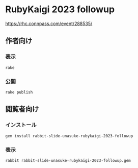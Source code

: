 # RubyKaigi 2023 followup

https://rhc.connpass.com/event/288535/

## 作者向け

### 表示

    rake

### 公開

    rake publish

## 閲覧者向け

### インストール

    gem install rabbit-slide-unasuke-rubykaigi-2023-followup

### 表示

    rabbit rabbit-slide-unasuke-rubykaigi-2023-followup.gem

